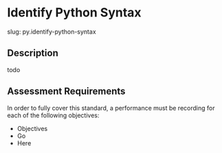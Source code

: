 # Identify Python Syntax

slug: py.identify-python-syntax

## Description
todo

## Assessment Requirements
In order to fully cover this standard, a performance must be recording for each of the following objectives:

- Objectives
- Go
- Here